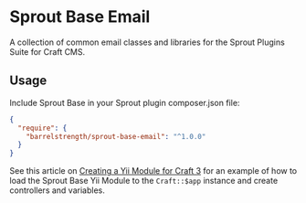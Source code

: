 # Sprout Base Email

A collection of common email classes and libraries for the Sprout Plugins Suite for Craft CMS.

## Usage

Include Sprout Base in your Sprout plugin composer.json file:

``` json
{
  "require": {
    "barrelstrength/sprout-base-email": "^1.0.0"
  }
}
```

See this article on [Creating a Yii Module for Craft 3](https://straightupcraft.com/articles/creating-a-yii-module-for-craft-3) for an example of how to load the Sprout Base Yii Module to the `Craft::$app` instance and create controllers and variables.
